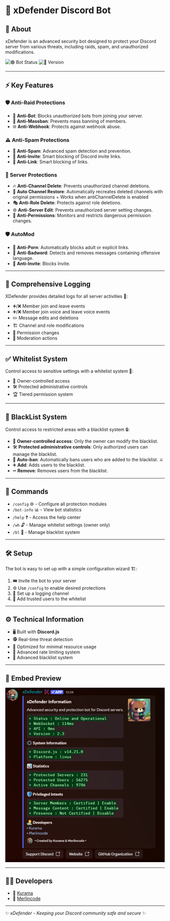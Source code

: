 # 🚀 xDefender Discord Bot

## 🔐 About
xDefender is an advanced security bot designed to protect your Discord server from various threats, including raids, spam, and unauthorized modifications.

![🟢 Bot Status](https://img.shields.io/badge/Status-Online-brightgreen) ![📌 Version](https://img.shields.io/badge/Version-2.3-blue)

---

## ⚡ Key Features

### 🛡️ Anti-Raid Protections
- 🤖 **Anti-Bot**: Blocks unauthorized bots from joining your server.
- 🚫 **Anti-Massban**: Prevents mass banning of members.
- 🌐 **Anti-Webhook**: Protects against webhook abuse.

### ⚠️ Anti-Spam Protections
- 📩 **Anti-Spam**: Advanced spam detection and prevention.
- 🔗 **Anti-Invite**: Smart blocking of Discord invite links.
- 🔗 **Anti-Link**: Smart blocking of links.

### 🏰 Server Protections
- 🔥 **Anti-Channel Delete**: Prevents unauthorized channel deletions.
- 🔄 **Auto Channel Restore**: Automatically recreates deleted channels with original permissions + Works when antiChannelDelete is enabled
- 🎭 **Anti-Role Delete**: Protects against role deletions.
- ⚙️ **Anti-Server Edit**: Prevents unauthorized server setting changes.
- 🚦 **Anti-Permissions**: Monitors and restricts dangerous permission changes.

### 🛡️ AutoMod
- 🔞 **Anti-Porn**: Automatically blocks adult or explicit links.
- 🤬 **Anti-Badword**: Detects and removes messages containing offensive language.
- 📨 **Anti-Invite**: Blocks Invite.

---

## 📜 Comprehensive Logging
XDefender provides detailed logs for all server activities 📑:
- ➕/❌ Member join and leave events
- ➕/❌ Member join voice and leave voice events
- ✏️ Message edits and deletions
- 🏗️ Channel and role modifications
- 🔐 Permission changes
- 🔨 Moderation actions

---

## ✅ Whitelist System
Control access to sensitive settings with a whitelist system 🔏:
- 👑 Owner-controlled access
- 🛠️ Protected administrative controls
- 🏆 Tiered permission system

---

## 🚫 BlackList System
Control access to restricted areas with a blacklist system 🔒:
- 👑 **Owner-controlled access**: Only the owner can modify the blacklist.
- 🛠️ **Protected administrative controls**: Only authorized users can manage the blacklist.
- 🚫 **Auto-ban**: Automatically bans users who are added to the blacklist. ⚔️
- ➕ **Add**: Adds users to the blacklist.
- ➖ **Remove**: Removes users from the blacklist.
---

## 📌 Commands
- `/config` ⚙️ - Configure all protection modules
- `/bot-info` 📊 - View bot statistics
- `/help` ❓ - Access the help center
- `/wh` 🔓 - Manage whitelist settings (owner only)
- `/bl` 🚫 - Manage blacklist system

---

## 🛠️ Setup
The bot is easy to set up with a simple configuration wizard 🏗️:
1. 🎟️ Invite the bot to your server
2. ⚙️ Use `/config` to enable desired protections
3. 📡 Set up a logging channel
4. 👥 Add trusted users to the whitelist

---

## ⚙️ Technical Information
- 🖥️ Built with **Discord.js**
- 🕵️ Real-time threat detection
- 🚀 Optimized for minimal resource usage
- 🔄 Advanced rate limiting system
- 🚫 Advanced blacklist system

---

## 📸 Embed Preview
![Embed Preview](https://github.com/xDefender-bot/.github/blob/main/profile/embed.png?raw=true)

---

## 👨‍💻 Developers
- 🦊 [Kurama](https://github.com/Kurama250)
- 🧙 [Merlincode](https://github.com/merlincode)

---

✨ *xDefender - Keeping your Discord community safe and secure* ✨

